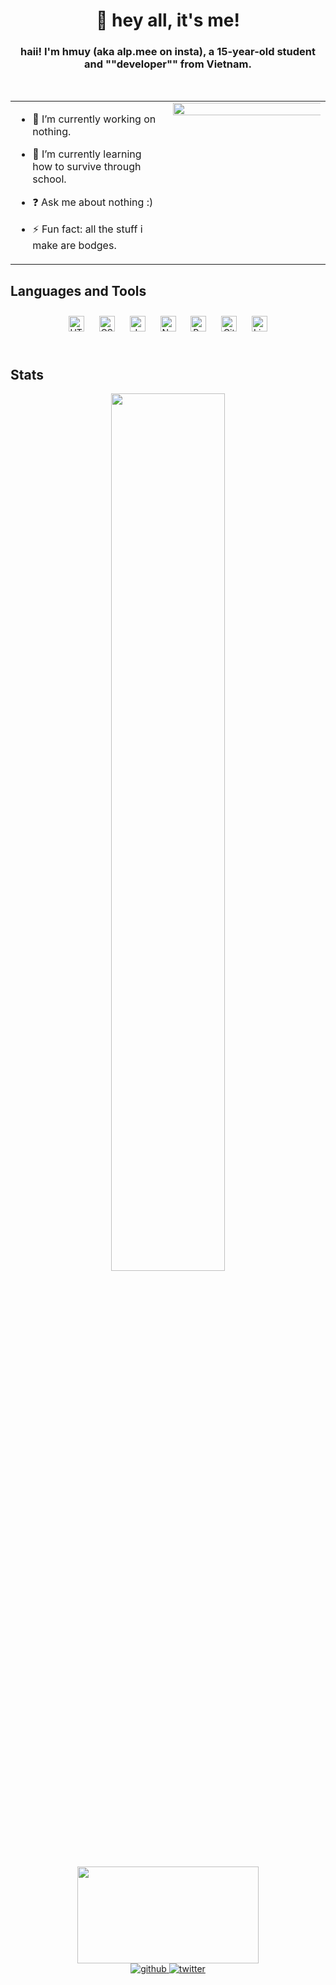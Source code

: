 # <div align="center">👋 hey all, it's me!</div>  

### <div align="center">haii! I'm hmuy (aka alp.mee on insta), a 15-year-old student and ""developer"" from Vietnam.</div>  

<br/>  

<table><tr><td valign="top" width="50%">

- 🔭 I’m currently working on nothing.
  

- 🌱 I’m currently learning how to survive through school.
  

- ❓ Ask me about nothing :)
  

- ⚡ Fun fact: all the stuff i make are bodges.


</td><td valign="top" width="50%">

<div align="center">
<img src="https://cdn.discordapp.com/attachments/885809091459575828/939811022720602152/Ping_2.gif" align="center" style="width: 105%" />
</div>  
</td></tr></table>

## Languages and Tools  
<div align="center">  
<img style="margin: 10px" src="https://profilinator.rishav.dev/skills-assets/html5-original-wordmark.svg" alt="HTML5" height="25" />  
<img style="margin: 10px" src="https://profilinator.rishav.dev/skills-assets/css3-original-wordmark.svg" alt="CSS3" height="25" />
<img style="margin: 10px" src="https://profilinator.rishav.dev/skills-assets/javascript-original.svg" alt="JavaScript" height="25" />  
<img style="margin: 10px" src="https://profilinator.rishav.dev/skills-assets/nodejs-original-wordmark.svg" alt="Node.js" height="25" />  
<img style="margin: 10px" src="https://profilinator.rishav.dev/skills-assets/powershell.png" alt="PowerShell" height="25" />  
<img style="margin: 10px" src="https://profilinator.rishav.dev/skills-assets/git-scm-icon.svg" alt="Git" height="25" />  
<img style="margin: 10px" src="https://profilinator.rishav.dev/skills-assets/linux-original.svg" alt="Linux" height="25" />   
</div>  

<br/>  


## Stats  
<div align="center"><img src="https://github-readme-stats.vercel.app/api?username=khanhmuy&show_icons=true&count_private=true&hide_border=true" align="center" width="60%" /></div>    

<br>

<div align="center";>
    <a href="https://discord.com/users/272388882539085824" style="text-align: center">
        <img src="https://lanyard-profile-readme.vercel.app/api/272388882539085824?theme=dark&idleMessage=probably%20touching%20grass&hideDiscrim=true&hideTimestamp=true" width="290" height="155">
    </a>
</div>
<div align="center">
<a href="https://github.com/khanhmuy" target="_blank">
<img src=https://img.shields.io/badge/github-%2324292e.svg?&style=for-the-badge&logo=github&logoColor=white alt=github style="margin-bottom: 5px;" />
</a>
<a href="https://twitter.com/hmuy0608" target="_blank">
<img src=https://img.shields.io/badge/twitter-%2300acee.svg?&style=for-the-badge&logo=twitter&logoColor=white alt=twitter style="margin-bottom: 5px;" />
</a>  
</div> 
